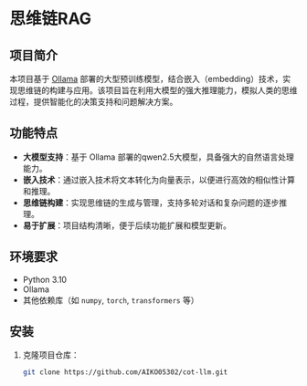 # 思维链RAG

## 项目简介

本项目基于 [Ollama](https://ollama.com/) 部署的大型预训练模型，结合嵌入（embedding）技术，实现思维链的构建与应用。该项目旨在利用大模型的强大推理能力，模拟人类的思维过程，提供智能化的决策支持和问题解决方案。

## 功能特点

- **大模型支持**：基于 Ollama 部署的qwen2.5大模型，具备强大的自然语言处理能力。
- **嵌入技术**：通过嵌入技术将文本转化为向量表示，以便进行高效的相似性计算和推理。
- **思维链构建**：实现思维链的生成与管理，支持多轮对话和复杂问题的逐步推理。
- **易于扩展**：项目结构清晰，便于后续功能扩展和模型更新。

## 环境要求

- Python 3.10
- Ollama
- 其他依赖库（如 `numpy`, `torch`, `transformers` 等）

## 安装

1. 克隆项目仓库：

   ```bash
   git clone https://github.com/AIKO05302/cot-llm.git
   ```
